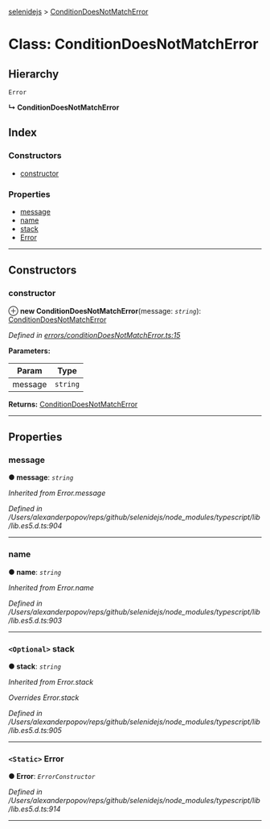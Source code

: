 [selenidejs](../README.md) > [ConditionDoesNotMatchError](../classes/conditiondoesnotmatcherror.md)

# Class: ConditionDoesNotMatchError

## Hierarchy

 `Error`

**↳ ConditionDoesNotMatchError**

## Index

### Constructors

* [constructor](conditiondoesnotmatcherror.md#constructor)

### Properties

* [message](conditiondoesnotmatcherror.md#message)
* [name](conditiondoesnotmatcherror.md#name)
* [stack](conditiondoesnotmatcherror.md#stack)
* [Error](conditiondoesnotmatcherror.md#error)

---

## Constructors

<a id="constructor"></a>

###  constructor

⊕ **new ConditionDoesNotMatchError**(message: *`string`*): [ConditionDoesNotMatchError](conditiondoesnotmatcherror.md)

*Defined in [errors/conditionDoesNotMatchError.ts:15](https://github.com/KnowledgeExpert/selenidejs/blob/master/lib/errors/conditionDoesNotMatchError.ts#L15)*

**Parameters:**

| Param | Type |
| ------ | ------ |
| message | `string` |

**Returns:** [ConditionDoesNotMatchError](conditiondoesnotmatcherror.md)

___

## Properties

<a id="message"></a>

###  message

**● message**: *`string`*

*Inherited from Error.message*

*Defined in /Users/alexanderpopov/reps/github/selenidejs/node_modules/typescript/lib/lib.es5.d.ts:904*

___
<a id="name"></a>

###  name

**● name**: *`string`*

*Inherited from Error.name*

*Defined in /Users/alexanderpopov/reps/github/selenidejs/node_modules/typescript/lib/lib.es5.d.ts:903*

___
<a id="stack"></a>

### `<Optional>` stack

**● stack**: *`string`*

*Inherited from Error.stack*

*Overrides Error.stack*

*Defined in /Users/alexanderpopov/reps/github/selenidejs/node_modules/typescript/lib/lib.es5.d.ts:905*

___
<a id="error"></a>

### `<Static>` Error

**● Error**: *`ErrorConstructor`*

*Defined in /Users/alexanderpopov/reps/github/selenidejs/node_modules/typescript/lib/lib.es5.d.ts:914*

___

